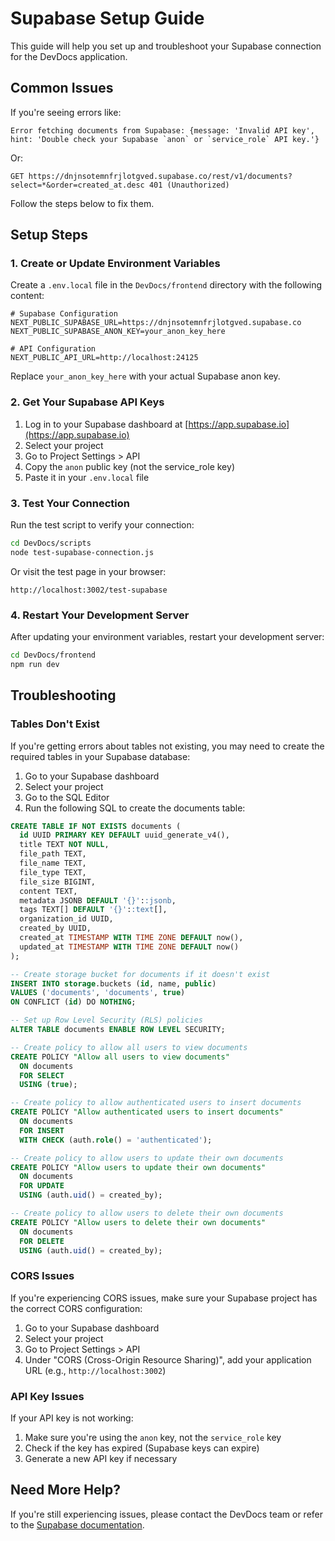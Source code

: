 # Supabase Setup Guide

This guide will help you set up and troubleshoot your Supabase connection for the DevDocs application.

## Common Issues

If you're seeing errors like:

```
Error fetching documents from Supabase: {message: 'Invalid API key', hint: 'Double check your Supabase `anon` or `service_role` API key.'}
```

Or:

```
GET https://dnjnsotemnfrjlotgved.supabase.co/rest/v1/documents?select=*&order=created_at.desc 401 (Unauthorized)
```

Follow the steps below to fix them.

## Setup Steps

### 1. Create or Update Environment Variables

Create a `.env.local` file in the `DevDocs/frontend` directory with the following content:

```
# Supabase Configuration
NEXT_PUBLIC_SUPABASE_URL=https://dnjnsotemnfrjlotgved.supabase.co
NEXT_PUBLIC_SUPABASE_ANON_KEY=your_anon_key_here

# API Configuration
NEXT_PUBLIC_API_URL=http://localhost:24125
```

Replace `your_anon_key_here` with your actual Supabase anon key.

### 2. Get Your Supabase API Keys

1. Log in to your Supabase dashboard at [https://app.supabase.io](https://app.supabase.io)
2. Select your project
3. Go to Project Settings > API
4. Copy the `anon` public key (not the service_role key)
5. Paste it in your `.env.local` file

### 3. Test Your Connection

Run the test script to verify your connection:

```bash
cd DevDocs/scripts
node test-supabase-connection.js
```

Or visit the test page in your browser:

```
http://localhost:3002/test-supabase
```

### 4. Restart Your Development Server

After updating your environment variables, restart your development server:

```bash
cd DevDocs/frontend
npm run dev
```

## Troubleshooting

### Tables Don't Exist

If you're getting errors about tables not existing, you may need to create the required tables in your Supabase database:

1. Go to your Supabase dashboard
2. Select your project
3. Go to the SQL Editor
4. Run the following SQL to create the documents table:

```sql
CREATE TABLE IF NOT EXISTS documents (
  id UUID PRIMARY KEY DEFAULT uuid_generate_v4(),
  title TEXT NOT NULL,
  file_path TEXT,
  file_name TEXT,
  file_type TEXT,
  file_size BIGINT,
  content TEXT,
  metadata JSONB DEFAULT '{}'::jsonb,
  tags TEXT[] DEFAULT '{}'::text[],
  organization_id UUID,
  created_by UUID,
  created_at TIMESTAMP WITH TIME ZONE DEFAULT now(),
  updated_at TIMESTAMP WITH TIME ZONE DEFAULT now()
);

-- Create storage bucket for documents if it doesn't exist
INSERT INTO storage.buckets (id, name, public)
VALUES ('documents', 'documents', true)
ON CONFLICT (id) DO NOTHING;

-- Set up Row Level Security (RLS) policies
ALTER TABLE documents ENABLE ROW LEVEL SECURITY;

-- Create policy to allow all users to view documents
CREATE POLICY "Allow all users to view documents"
  ON documents
  FOR SELECT
  USING (true);

-- Create policy to allow authenticated users to insert documents
CREATE POLICY "Allow authenticated users to insert documents"
  ON documents
  FOR INSERT
  WITH CHECK (auth.role() = 'authenticated');

-- Create policy to allow users to update their own documents
CREATE POLICY "Allow users to update their own documents"
  ON documents
  FOR UPDATE
  USING (auth.uid() = created_by);

-- Create policy to allow users to delete their own documents
CREATE POLICY "Allow users to delete their own documents"
  ON documents
  FOR DELETE
  USING (auth.uid() = created_by);
```

### CORS Issues

If you're experiencing CORS issues, make sure your Supabase project has the correct CORS configuration:

1. Go to your Supabase dashboard
2. Select your project
3. Go to Project Settings > API
4. Under "CORS (Cross-Origin Resource Sharing)", add your application URL (e.g., `http://localhost:3002`)

### API Key Issues

If your API key is not working:

1. Make sure you're using the `anon` key, not the `service_role` key
2. Check if the key has expired (Supabase keys can expire)
3. Generate a new API key if necessary

## Need More Help?

If you're still experiencing issues, please contact the DevDocs team or refer to the [Supabase documentation](https://supabase.io/docs).
